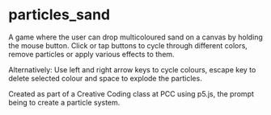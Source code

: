 # particles_sand
A game where the user can drop multicoloured sand on a canvas by holding the mouse button. Click or tap buttons to cycle through different colors, remove particles or apply various effects to them.

Alternatively: Use left and right arrow keys to cycle colours, escape key to delete selected colour and space to explode the particles. 

Created as part of a Creative Coding class at PCC using p5.js, the prompt being to create a particle system. 